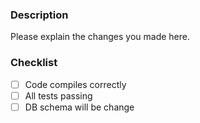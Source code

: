### Description
Please explain the changes you made here.

### Checklist
- [ ] Code compiles correctly
- [ ] All tests passing
- [ ] DB schema will be change